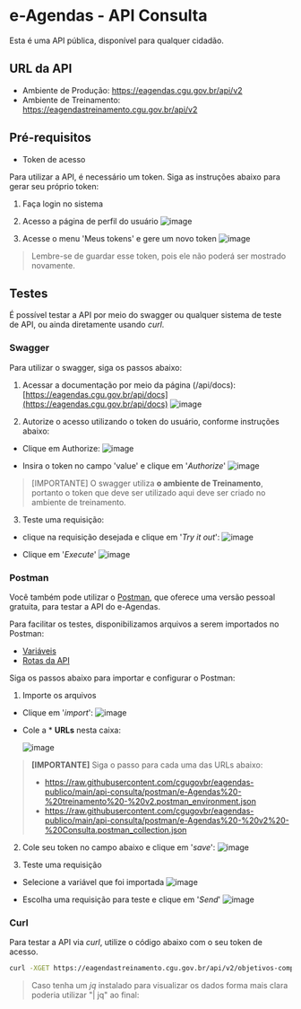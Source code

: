 # e-Agendas - API Consulta

Esta é uma API pública, disponível para qualquer cidadão.

## URL da API
- Ambiente de Produção: https://eagendas.cgu.gov.br/api/v2
- Ambiente de Treinamento: https://eagendastreinamento.cgu.gov.br/api/v2

## Pré-requisitos

- Token de acesso 

Para utilizar a API, é necessário um token. 
Siga as instruções abaixo para gerar seu próprio token:

1. Faça login no sistema
2. Acesso a página de perfil do usuário
   ![image](https://github.com/cgugovbr/eagendas-publico/assets/905951/70737104-ad13-4f23-9959-67e981a14456)

3. Acesse o menu 'Meus tokens' e gere um novo token
   ![image](https://github.com/cgugovbr/eagendas-publico/assets/905951/b174bbfd-a3ac-465c-b1b3-f48cc2a9e5fc)
  
> Lembre-se de guardar esse token, pois ele não poderá ser mostrado novamente.

## Testes

É possível testar a API por meio do swagger ou qualquer sistema de teste de API, 
ou ainda diretamente usando _curl_.

### Swagger

Para utilizar o swagger, siga os passos abaixo:

1. Acessar a documentação por meio da página (/api/docs): [https://eagendas.cgu.gov.br/api/docs](https://eagendas.cgu.gov.br/api/docs)
   ![image](https://github.com/cgugovbr/eagendas-publico/assets/905951/fa5719bc-de71-40ae-a64f-cedb3451dfd8)

2. Autorize o acesso utilizando o token do usuário, conforme instruções abaixo:
  - Clique em Authorize:
     ![image](https://github.com/cgugovbr/eagendas-publico/assets/905951/a55713d9-9e20-412b-a2d6-69d5bd44f042)

  - Insira o token no campo 'value' e clique em '_Authorize_'
     ![image](https://github.com/cgugovbr/eagendas-publico/assets/905951/6bf4cd30-c818-4cc9-b726-60bbdf0d0ec5)

> [IMPORTANTE] O swagger utiliza **o ambiente de Treinamento**, portanto o token que deve ser utilizado aqui deve ser criado no ambiente de treinamento.

3. Teste uma requisição:
  - clique na requisição desejada e clique em '_Try it out_':
    ![image](https://github.com/cgugovbr/eagendas-publico/assets/905951/43369518-a6ca-40d1-ad18-cfbe5e0b06d7)

  - Clique em '_Execute_'
    ![image](https://github.com/cgugovbr/eagendas-publico/assets/905951/90249192-8127-41a0-b6e3-a371cef3a8a2) 

### Postman

Você também pode utilizar o [Postman](https://www.postman.com/), 
que oferece uma versão pessoal gratuita, para testar a API do e-Agendas. 

Para facilitar os testes, disponibilizamos arquivos a serem importados no Postman:

- [Variáveis](./postman/e-Agendas%20-%20treinamento%20-%20v2.postman_environment.json)
- [Rotas da API](./postman/e-Agendas%20-%20v2%20-%20Consulta.postman_collection.json)

Siga os passos abaixo para importar e configurar o Postman:

1. Importe os arquivos
  - Clique em '_import_':
   ![image](https://github.com/cgugovbr/eagendas-publico/assets/905951/e7888792-6b6a-438e-a281-523dd8cfe46e)

  - Cole a * **URLs** nesta caixa:

    ![image](https://github.com/cgugovbr/eagendas-publico/assets/905951/5b50886f-9429-42ad-a624-4c55186880b8)

> **[IMPORTANTE]** Siga o passo para cada uma das URLs abaixo:
> - https://raw.githubusercontent.com/cgugovbr/eagendas-publico/main/api-consulta/postman/e-Agendas%20-%20treinamento%20-%20v2.postman_environment.json
> - https://raw.githubusercontent.com/cgugovbr/eagendas-publico/main/api-consulta/postman/e-Agendas%20-%20v2%20-%20Consulta.postman_collection.json
 
2. Cole seu token no campo abaixo e clique em '_save_':
   ![image](https://github.com/cgugovbr/eagendas-publico/assets/905951/b0d57bf3-511f-4d34-a5b7-5d961794ad31)

3. Teste uma requisição
  - Selecione a variável que foi importada
    ![image](https://github.com/cgugovbr/eagendas-publico/assets/905951/68899c8e-a24d-42d4-bef7-f5a3149cfc6b)

  - Escolha uma requisição para teste e clique em '_Send_'
    ![image](https://github.com/cgugovbr/eagendas-publico/assets/905951/a79c313f-464a-4560-bafd-ea846e17f49a)

### Curl

Para testar a API via _curl_, utilize o código abaixo com o seu token de acesso.

```bash
curl -XGET https://eagendastreinamento.cgu.gov.br/api/v2/objetivos-compromissos -H "Accept: application/json" -H "Authorization: Bearer SEU_TOKEN_AQUI"
```

> Caso tenha um _jq_ instalado para visualizar os dados forma mais clara poderia utilizar "| jq" ao final:
